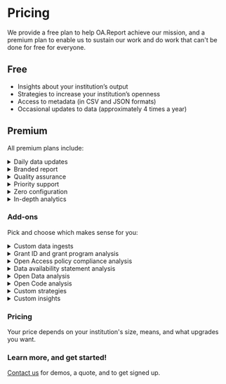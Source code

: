 # Pricing

We provide a free plan to help OA.Report achieve our mission, and a premium plan to enable us to sustain our work and do work that can't be done for free for everyone.

## Free

* Insights about your institution’s output
* Strategies to increase your institution’s openness
* Access to metadata (in CSV and JSON formats)
* Occasional updates to data (approximately 4 times a year)

## Premium

All premium plans include:

<details>

<summary>Daily data updates</summary>

Daily updates to open data, and weekly or as possible updates to custom and manually collected data.

</details>

<details>

<summary>Branded report</summary>

A custom URL for your report

</details>

<details>

<summary>Quality assurance</summary>

Best efforts at quality assurance, with corrections when possible to issues flagged by users.

</details>

<details>

<summary>Priority support</summary>

Priority support with questions be acknowledged and, when possible, addressed over email within 24 hours during weekdays. Support over calls will be considered as requested.

</details>

<details>

<summary>Zero configuration</summary>

We'll setup your report to include the required data, analyze your policy, and provide you actions to take.

</details>

<details>

<summary>In-depth analytics</summary>

We'll provide deeper analysis, including:

* Analysis of your publishing output including where you're publishing, on what subjects, and who is funding the work.
* Open Access analysis providing information on if, when, where, and how papers are Open Access.
* How many citations your works are receiving

</details>

### Add-ons

Pick and choose which makes sense for you:

<details>

<summary>Custom data ingests</summary>

Custom article discovery utilizing custom searches of open data, ingesting of internal data when possible, and manually collected data when possible.

</details>

<details>

<summary>Grant ID and grant program analysis</summary>

Grant ID & program analysis to collect and clean Grant ID data, and then enable articles and analysis to be segmented by programs at the foundation.

</details>

<details>

<summary>Open Access policy compliance analysis</summary>

OA policy compliance analysis providing a true/false assessment of compliance on a paper-by-paper basis and for papers as a whole.

</details>

<details>

<summary>Data availability statement analysis</summary>

Collection of data availability statements to find out how many papers have data availability statements

</details>

<details>

<summary>Open Data analysis</summary>

Open data analysis to discover data associated with articles and assess its openness.

</details>

<details>

<summary>Open Code analysis</summary>

Open code analysis to discover code associated with articles and assess its openness.

</details>

<details>

<summary>Custom strategies</summary>

Customized strategies for increasing openness. Customizations can include email text, changes to which articles are targeted, and where possible new action types.

</details>

<details>

<summary>Custom insights</summary>

Customized analysis of your data to help answer questions that matter to you.

</details>

### Pricing

Your price depends on your institution's size, means, and what upgrades you want.

### Learn more, and get started!

[Contact us](mailto:joe.mcarthur@oa.works) for demos, a quote, and to get signed up.
